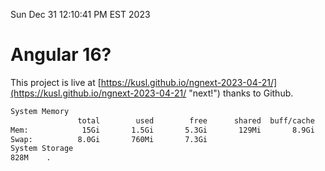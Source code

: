 Sun Dec 31 12:10:41 PM EST 2023

# Angular 16?


This project is live at [https://kusl.github.io/ngnext-2023-04-21/](https://kusl.github.io/ngnext-2023-04-21/ "next!") thanks to Github.

```bash
System Memory
               total        used        free      shared  buff/cache   available
Mem:            15Gi       1.5Gi       5.3Gi       129Mi       8.9Gi        13Gi
Swap:          8.0Gi       760Mi       7.3Gi
System Storage
828M	.
```
```bash
